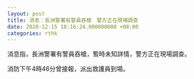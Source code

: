 ```yaml
---
layout: post
title: 消息：長洲警署有警員吞槍　警方正在現場調查
date: 2020-12-15 18:16:24.000000000 +08:00
categories: rthk
---
```


消息指，長洲警署有警員吞槍，暫時未知詳情，警方正在現場調查。

消防下午4時46分曾接報，派出救護員到場。
